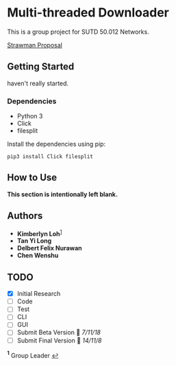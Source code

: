 # Multi-threaded Downloader

This is a group project for SUTD 50.012 Networks.  

<a href='Strawman Proposal.pdf'>Strawman Proposal</a><br>

## Getting Started

haven't really started.

### Dependencies

* Python 3
* Click
* filesplit

Install the dependencies using pip:
```
pip3 install Click filesplit
```

## How to Use

__This section is intentionally left blank.__

## Authors

* __Kimberlyn Loh__<sup id="a1">[1](#f1)</sup>
* __Tan Yi Long__
* __Delbert Felix Nurawan__
* __Chen Wenshu__

## TODO

- [x] Initial Research
- [ ] Code
- [ ] Test
- [ ] CLI
- [ ] GUI
- [ ] Submit Beta Version :calendar: _7/11/18_
- [ ] Submit Final Version :calendar: _14/11/8_

<b id="f1"><sup>1</sup></b> Group Leader [↩](#a1)